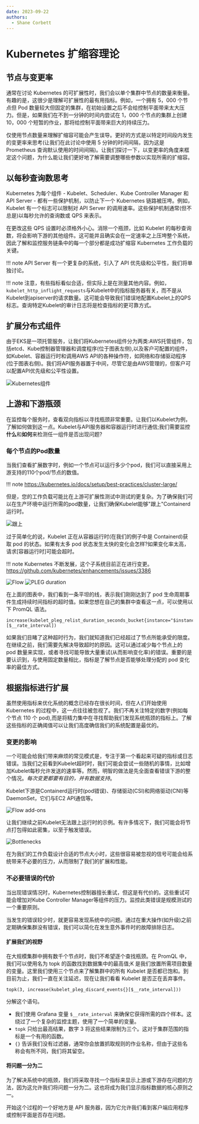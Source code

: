 ```yaml
---
date: 2023-09-22
authors: 
  - Shane Corbett
---
```

# Kubernetes 扩缩容理论

## 节点与变更率
通常在讨论 Kubernetes 的可扩展性时，我们会以单个集群中节点的数量来衡量。有趣的是，这很少是理解可扩展性的最有用指标。例如，一个拥有 5，000 个节点但 Pod 数量较大但固定的集群，在初始设置之后不会给控制平面带来太大压力。但是，如果我们在不到一分钟的时间内尝试在 1，000 个节点的集群上创建 10，000 个短暂的作业，那将给控制平面带来巨大的持续压力。

仅使用节点数量来理解扩缩容可能会产生误导。更好的方式是以特定时间段内发生的变更率来思考(让我们在此讨论中使用 5 分钟的时间间隔，因为这是 Prometheus 查询默认使用的时间间隔)。让我们探讨一下，以变更率的角度来框定这个问题，为什么能让我们更好地了解需要调整哪些参数以实现所需的扩缩容。

## 以每秒查询数思考
Kubernetes 为每个组件 - Kubelet、Scheduler、Kube Controller Manager 和 API Server - 都有一些保护机制，以防止下一个 Kubernetes 链路被压垮。例如，Kubelet 有一个标志可以限制对 API Server 的调用速率。这些保护机制通常(但不总是)以每秒允许的查询数或 QPS 来表示。

在更改这些 QPS 设置时必须格外小心。消除一个瓶颈，比如 Kubelet 的每秒查询数，将会影响下游的其他组件。这可能并且确实会在一定速率之上压垮整个系统，因此了解和监控服务链条中的每一个部分都是成功扩缩容 Kubernetes 工作负载的关键。

!!! note 
    API Server 有一个更复杂的系统，引入了 API 优先级和公平性，我们将单独讨论。

!!! note
    注意，有些指标看似合适，但实际上是在测量其他内容。例如，`kubelet_http_inflight_requests`与Kubelet中的指标服务器有关，而不是从Kubelet到apiserver的请求数量。这可能会导致我们错误地配置Kubelet上的QPS标志。查询特定Kubelet的审计日志将是检查指标的更可靠方式。

## 扩展分布式组件
由于EKS是一项托管服务，让我们将Kubernetes组件分为两类:AWS托管组件，包括etcd、Kube控制器管理器和调度程序(位于图表左侧),以及客户可配置的组件，如Kubelet、容器运行时和调用AWS API的各种操作符，如网络和存储驱动程序(位于图表右侧)。我们将API服务器置于中间，尽管它是由AWS管理的，但客户可以配置API优先级和公平性设置。

![Kubernetes组件](../images/k8s-components.png)

## 上游和下游瓶颈
在监控每个服务时，查看双向指标以寻找瓶颈非常重要。让我们以Kubelet为例，了解如何做到这一点。Kubelet与API服务器和容器运行时进行通信;我们需要监控**什么**和**如何**来检测任一组件是否出现问题?

### 每个节点的Pod数量
当我们查看扩展数字时，例如一个节点可以运行多少个pod，我们可以直接采用上游支持的110个pod/节点的数值。

!!! note
    https://kubernetes.io/docs/setup/best-practices/cluster-large/

但是，您的工作负载可能比在上游可扩展性测试中测试的更复杂。为了确保我们可以在生产环境中运行所需的pod数量，让我们确保Kubelet能够"跟上"Containerd运行时。

![跟上](../images/keeping-up.png)

过于简单化的说，Kubelet 正在从容器运行时(在我们的例子中是 Containerd)获取 pod 的状态。如果有太多 pod 状态发生太快的变化会怎样?如果变化率太高，请求[容器运行时]可能会超时。

!!! note
    Kubernetes 不断发展，这个子系统目前正在进行变更。https://github.com/kubernetes/enhancements/issues/3386

![Flow](../images/flow.png)
![PLEG duration](../images/PLEG-duration.png)

在上面的图表中，我们看到一条平坦的线，表示我们刚刚达到了 pod 生命周期事件生成持续时间指标的超时值。如果您想在自己的集群中查看这一点，可以使用以下 PromQL 语法。

```
increase(kubelet_pleg_relist_duration_seconds_bucket{instance="$instance"}[$__rate_interval])
```

如果我们目睹了这种超时行为，我们就知道我们已经超过了节点所能承受的限度。在继续之前，我们需要先解决导致超时的原因。这可以通过减少每个节点上的 pod 数量来实现，或者寻找可能导致大量重试(从而影响变化率)的错误。重要的是要认识到，与使用固定数量相比，指标是了解节点是否能够处理分配的 pod 变化率的最佳方式。

## 根据指标进行扩展
虽然使用指标来优化系统的概念已经存在很长时间，但在人们开始使用 Kubernetes 的过程中，这一点往往被忽视了。我们不再关注特定的数字(例如每个节点 110 个 pod),而是将精力集中在寻找帮助我们发现系统瓶颈的指标上。了解这些指标的正确阈值可以让我们高度确信我们的系统配置是最优的。

### 变更的影响
一个可能会给我们带来麻烦的常见模式是，专注于第一个看起来可疑的指标或日志错误。当我们之前看到Kubelet超时时，我们可能会尝试一些随机的事情，比如增加Kubelet每秒允许发送的速率等。然而，明智的做法是先全面查看错误下游的整个情况。*每次变更都要有目的，并有数据支持*。

Kubelet下游是Containerd运行时(pod错误)、存储驱动(CSI)和网络驱动(CNI)等DaemonSet，它们与EC2 API通信等。

![Flow add-ons](../images/flow-addons.png)

让我们继续之前Kubelet无法跟上运行时的示例。有许多情况下，我们可能会将节点打包得如此密集，以至于触发错误。

![Bottlenecks](../images/bottlenecks.png)

在为我们的工作负载设计合适的节点大小时，这些很容易被忽视的信号可能会给系统带来不必要的压力，从而限制了我们的扩展和性能。

### 不必要错误的代价

当出现错误情况时，Kubernetes控制器擅长重试，但这是有代价的。这些重试可能会增加对Kube Controller Manager等组件的压力。监控此类错误是规模测试的一个重要原则。

当发生的错误较少时，就更容易发现系统中的问题。通过在重大操作(如升级)之前定期确保集群没有错误，我们可以简化在发生意外事件时的故障排除日志。

#### 扩展我们的视野

在大规模集群中拥有数千个节点时，我们不希望逐个查找瓶颈。在 PromQL 中，我们可以使用名为 topk 的函数找到数据集中的最高值;K 是我们放置所需项目数量的变量。这里我们使用三个节点来了解集群中的所有 Kubelet 是否都已饱和。到目前为止，我们一直在关注延迟，现在让我们看看 Kubelet 是否正在丢弃事件。

```
topk(3, increase(kubelet_pleg_discard_events{}[$__rate_interval]))
```

分解这个语句。

* 我们使用 Grafana 变量 `$__rate_interval` 来确保它获得所需的四个样本。这绕过了一个复杂的监控主题，使用了一个简单的变量。
* `topk` 只给出最高结果，数字 3 将这些结果限制为三个。这对于集群范围的指标是一个有用的函数。
* `{}` 告诉我们没有过滤器，通常你会放置抓取规则的作业名称，但由于这些名称会有所不同，我们将其留空。

#### 将问题一分为二

为了解决系统中的瓶颈，我们将采取寻找一个指标来显示上游或下游存在问题的方法，因为这允许我们将问题一分为二。这也将成为我们显示指标数据的核心原则之一。

开始这个过程的一个好地方是 API 服务器，因为它允许我们看到客户端应用程序或控制平面是否存在问题。